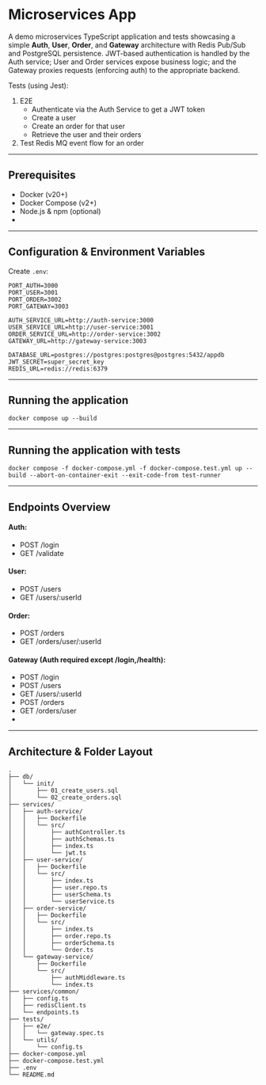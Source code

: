 # Microservices App

A demo microservices TypeScript application and tests showcasing a simple **Auth**, **User**, **Order**, and **Gateway** architecture with Redis Pub/Sub and PostgreSQL persistence. JWT-based authentication is handled by the Auth service; User and Order services expose business logic; and the Gateway proxies requests (enforcing auth) to the appropriate backend.

Tests (using Jest):
1. E2E
   * Authenticate via the Auth Service to get a JWT token
   * Create a user
   * Create an order for that user
   * Retrieve the user and their orders
2. Test Redis MQ event flow for an order

---

## Prerequisites
- Docker (v20+)
- Docker Compose (v2+)
- Node.js & npm (optional)
- 
---

## Configuration & Environment Variables
Create `.env`:
```
PORT_AUTH=3000
PORT_USER=3001
PORT_ORDER=3002
PORT_GATEWAY=3003

AUTH_SERVICE_URL=http://auth-service:3000
USER_SERVICE_URL=http://user-service:3001
ORDER_SERVICE_URL=http://order-service:3002
GATEWAY_URL=http://gateway-service:3003

DATABASE_URL=postgres://postgres:postgres@postgres:5432/appdb
JWT_SECRET=super_secret_key
REDIS_URL=redis://redis:6379
```
---
## Running the application
```
docker compose up --build
```

---

## Running the application with tests
```
docker compose -f docker-compose.yml -f docker-compose.test.yml up --build --abort-on-container-exit --exit-code-from test-runner
```

---

## Endpoints Overview
#### Auth:
   - POST /login
   - GET /validate

#### User:
  - POST /users
  - GET /users/:userId

#### Order:
- POST /orders
- GET /orders/user/:userId

#### Gateway (Auth required except /login,/health):
- POST /login
- POST /users
- GET /users/:userId
- POST /orders
- GET /orders/user
- 
---

## Architecture & Folder Layout
```
.
├── db/
│   └── init/
│       ├── 01_create_users.sql
│       └── 02_create_orders.sql
├── services/
│   ├── auth-service/
│   │   ├── Dockerfile
│   │   └── src/
│   │       ├── authController.ts
│   │       ├── authSchemas.ts
│   │       ├── index.ts
│   │       └── jwt.ts
│   ├── user-service/
│   │   ├── Dockerfile
│   │   └── src/
│   │       ├── index.ts
│   │       ├── user.repo.ts
│   │       ├── userSchema.ts
│   │       └── userService.ts
│   ├── order-service/
│   │   ├── Dockerfile
│   │   └── src/
│   │       ├── index.ts
│   │       ├── order.repo.ts
│   │       ├── orderSchema.ts
│   │       └── Order.ts
│   └── gateway-service/
│       ├── Dockerfile
│       └── src/
│           ├── authMiddleware.ts
│           └── index.ts
├── services/common/
│   ├── config.ts
│   ├── redisClient.ts
│   └── endpoints.ts
├── tests/
│   ├── e2e/
│   │   └── gateway.spec.ts
│   └── utils/
│       └── config.ts
├── docker-compose.yml
├── docker-compose.test.yml
├── .env
└── README.md
```